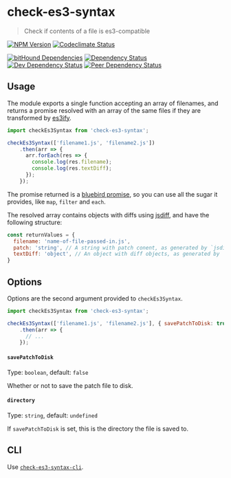 # check-es3-syntax
> Check if contents of a file is es3-compatible

[![NPM Version][npm-image]][npm-url]
[![Codeclimate Status][codeclimate-image]][codeclimate-url]

[![bitHound Dependencies][bithound-image]][bithound-url]
[![Dependency Status][david-image]][david-url]
[![Dev Dependency Status][david-dev-image]][david-dev-url]
[![Peer Dependency Status][david-peer-image]][david-peer-url]

## Usage

The module exports a single function accepting an array of filenames, and
returns a promise resolved with an array of the same files if they are
transformed by [es3ify][es3ify-url].

```js
import checkEs3Syntax from 'check-es3-syntax';

checkEs3Syntax(['filename1.js', 'filename2.js'])
    .then(arr => {
      arr.forEach(res => {
        console.log(res.filename);
        console.log(res.textDiff);
      });
    });
```

The promise returned is a [bluebird promise][bluebird-url], so you can use all
the sugar it provides, like `map`, `filter` and `each`.

The resolved array contains objects with
diffs using [jsdiff][jsdiff-url], and have the following structure:

```js
const returnValues = {
  filename: 'name-of-file-passed-in.js',
  patch: 'string', // A string with patch conent, as generated by `jsdiff.createPatch`
  textDiff: 'object', // An object with diff objects, as generated by `jsdiff.diffChars`
}
```

## Options
Options are the second argument provided to `checkEs3Syntax`.

```js
import checkEs3Syntax from 'check-es3-syntax';

checkEs3Syntax(['filename1.js', 'filename2.js'], { savePatchToDisk: true, directory: process.cwd() })
    .then(arr => {
      // ...
    });
```

#### `savePatchToDisk`
Type: `boolean`, default: `false`

Whether or not to save the patch file to disk.

#### `directory`
Type: `string`, default: `undefined`

If `savePatchToDisk` is set, this is the directory the file is saved to.

## CLI
Use [`check-es3-syntax-cli`](https://www.npmjs.com/package/check-es3-syntax-cli).

[codeclimate-url]: https://codeclimate.com/github/SimenB/check-es3-syntax
[codeclimate-image]: https://img.shields.io/codeclimate/github/SimenB/check-es3-syntax.svg
[npm-url]: https://npmjs.org/package/check-es3-syntax
[npm-image]: https://img.shields.io/npm/v/check-es3-syntax.svg
[bithound-url]: https://www.bithound.io/github/SimenB/check-es3-syntax/master/dependencies/npm
[bithound-image]: https://www.bithound.io/github/SimenB/check-es3-syntax/badges/dependencies.svg
[david-url]: https://david-dm.org/SimenB/check-es3-syntax
[david-image]: https://img.shields.io/david/SimenB/check-es3-syntax.svg
[david-dev-url]: https://david-dm.org/SimenB/check-es3-syntax#info=devDependencies
[david-dev-image]: https://img.shields.io/david/dev/SimenB/check-es3-syntax.svg
[david-peer-url]: https://david-dm.org/SimenB/check-es3-syntax#info=peerDependencies
[david-peer-image]: https://img.shields.io/david/peer/SimenB/check-es3-syntax.svg
[jsdiff-url]: https://github.com/kpdecker/jsdiff
[es3ify-url]: https://github.com/spicyj/es3ify
[bluebird-url]: https://github.com/petkaantonov/bluebird
